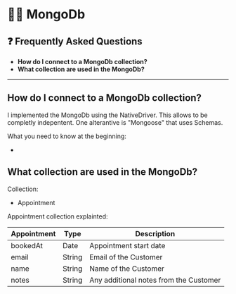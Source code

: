 # 🤴🏿 MongoDb

## ❓ Frequently Asked Questions

- **How do I connect to a MongoDb collection?**
- **What collection are used in the MongoDb?**

---

## How do I connect to a MongoDb collection?

I implemented the MongoDb using the NativeDriver.
This allows to be completly indepentent.
One alterantive is "Mongoose" that uses Schemas.

What you need to know at the beginning:

-

## What collection are used in the MongoDb?

Collection:

- Appointment

Appointment collection explainted:

| Appointment | Type   | Description                            |
| ----------- | ------ | -------------------------------------- |
| bookedAt    | Date   | Appointment start date                 |
| email       | String | Email of the Customer                  |
| name        | String | Name of the Customer                   |
| notes       | String | Any additional notes from the Customer |
